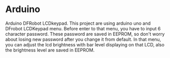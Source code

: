# Arduino
Arduino DFRobot LCDkeypad.
This project are using arduino uno and DFrobot LCDKeypad menu.
Before enter to that menu, you have to input 6 character password. These password are saved in EEPROM, so don't worry about losing new password after you change it from default. In that menu, you can adjust the lcd brightness with bar level displaying on that LCD, also the brightness level are saved in EEPROM.
